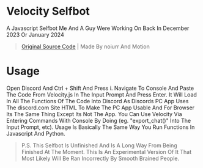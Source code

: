 # Velocity Selfbot
A Javascript Selfbot Me And A Guy Were Working On Back In December 2023 Or January 2024

> [Original Source Code](https://replit.com/@MannyCodes/Narv-Motion-selfbot?v=1) | 
> Made By noiurr And Motion

# Usage
Open Discord And Ctrl + Shift And Press i. Navigate To Console And Paste The Code From Velocity.js In The Input Prompt And Press Enter. It Will Load In All The Functions Of The Code Into Discord As Discords PC App Uses The discord.com Site HTML To Make The PC App Usable And For Browser Its The Same Thing Except Its Not The App. You Can Use Velocity Via Entering Commands With Console By Doing (eg. "export_chat()" Into The Input Prompt, etc). Usage Is Basically The Same Way You Run Functions In Javascript And Python.

> P.S. This Selfbot Is Unfinished And Is A Long Way From Being Finished At The Moment. This Is An Experimental Version Of It That Most Likely Will Be Ran Incorrectly By Smooth Brained People.
